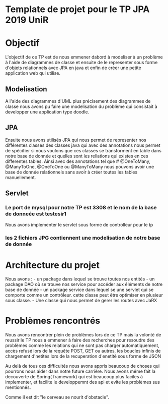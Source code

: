 # Template de projet pour le TP JPA 2019 UniR

# Objectif
L'objectif de ce TP est de nous emmener dabord à modeliser à un problème à l'aide de diagrammes de classe 
et ensuite de le representer sous forme d'objets relationnels avec JPA en java et enfin de créer une petite application web qui utilise.

## Modelisation
A l'aide des diagrammes d'UML plus précisement des diagrammes de classe nous avons pu faire une modelisation du problème qui 
consistait à developper une application type doodle.

## JPA
Ensuite nous avons utilisés JPA qui nous permet de representer nos différentes classes des classes java qui avec des
annotations nous permet de spécifier si nous voulons que ces classes se transforment en table dans notre base de donnée et quelles sont les rellations qui existes en ces differentes tables. Ainsi avec des annotations tel que # @OneToMany, @ManyToOne, @OneToOne ou @ManyToMany
nous pouvons avoir une base de donnée relationnels sans avoir à créer toutes les tables manuellement.

## Servlet

### Le port de mysql pour notre TP est 3308 et le nom de la base de donneée est testesir1
 Nous avons implementer le servlet sous forme de controlleur pour le tp
### les 2 fichiers JPG contiennent une modelisation de notre base de donnée 

# Architecture du projet 
Nous avons :
      - un package dans lequel se trouve toutes nos entités
      - un package DAO où se trouve nos service pour accéder aux éléments de notre base de donnée
      - un package service dans lequel se une servlet qui se comporte comme un contrôleur. cette classe peut être optimiser en plusieur sous classe.
      - Une classe qui nous permet de gerer les routes avec JaRX 

# Problèmes rencontrés

Nous avons rencontrer plein de problèmes lors de ce TP mais la volonté de reussir le TP nous a emmener à faire des recherches pour resoudre des problèmes comme les relations qui ne sont pas charger automatiquement, accès refusé lors de la requête POST, GET ou autres, les boucles infinis de chargement d'netités lors de la recuperation d'enetité sous forme de JSON

Au delà de tous ces difficultés nous avons appris beaucoup de choses qui pourrons nous aider dans notre future carrière. Nous avons même fait la decouverte de Spring( framework) qui est beaucoup plus faciles à implementer, et facilite le developpemnt des api et evite les problèmes sus mentionnés. 

Comme il est dit "le cerveau se nourit d'obstacle". 
